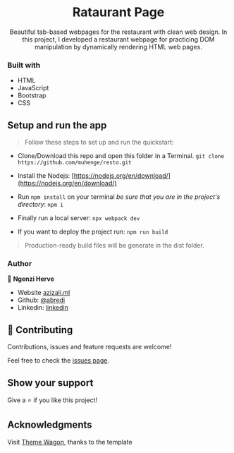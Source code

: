 
  <h1 align="center">Rataurant Page</h1>

  <p align="center">
    Beautiful tab-based webpages for the restaurant with clean web design.
    In this project, I developed a restaurant webpage for practicing DOM manipulation by dynamically rendering HTML web pages.
  </p>

### Built with

- HTML
- JavaScript
- Bootstrap
- CSS

## Setup and run the app

> Follow these steps to set up and run the quickstart:
  - Clone/Download this repo and open this folder in a Terminal.
    `git clone https://github.com/muhenge/resto.git`
  - Install the Nodejs:
  [https://nodejs.org/en/download/](https://nodejs.org/en/download/)

  - Run `npm install` on your terminal *be sure that you are in the project's directory*:
  `npm i`
  - Finally run a local server:
  `npx webpack dev`
  - If you want to deploy the project run: `npm run build`
  > Production-ready build files will be generate in the dist folder.



### Author

👤 **Ngenzi Herve**

- Website [azizali.ml](https://ngenziherve.me/)
- Github: [@abredi](https://github.com/muhenge)
- Linkedin: [linkedin](https://www.linkedin.com/in/mugunga-herve-a62a0ab9/)

## 🤝 Contributing

Contributions, issues and feature requests are welcome!

Feel free to check the [issues page](https://github.com/muhenge/resto/issues).

## Show your support

Give a ⭐️ if you like this project!

## Acknowledgments

Visit [Theme Wagon](http://themewagon.com/), thanks to the template
